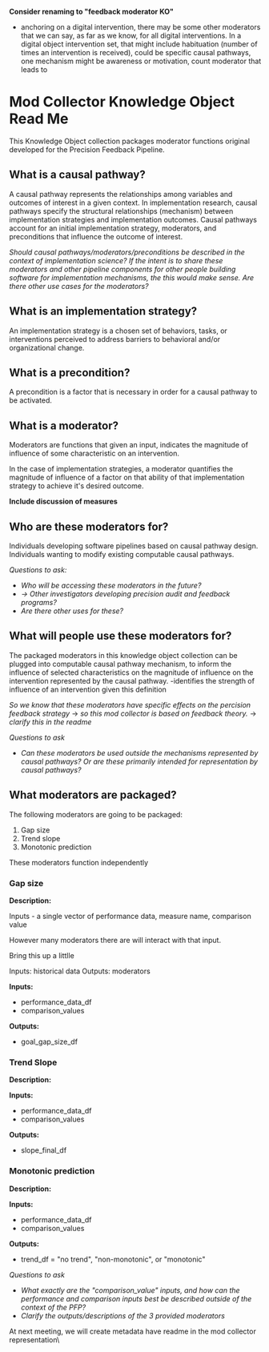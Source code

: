**Consider renaming to "feedback moderator KO"**

- anchoring on a digital intervention, there may be some other moderators that we can say, as far as we know, for all digital interventions. In a digital object intervention set, that might include habituation (number of times an intervention is received), could be specific causal pathways, one mechanism might be awareness or motivation, count moderator that leads to

# Mod Collector Knowledge Object Read Me
This Knowledge Object collection packages moderator functions original developed for the Precision Feedback Pipeline.  

## What is a causal pathway?
A causal pathway represents the relationships among variables and outcomes of interest in a given context. In implementation research, causal pathways specify the structural relationships (mechanism) between implementation strategies and implementation outcomes. Causal pathways account for an initial implementation strategy, moderators, and preconditions that influence the outcome of interest.

*Should causal pathways/moderators/preconditions be described in the context of implementation science? If the intent is to share these moderators and other pipeline components for other people building software for implementation mechanisms, the this would make sense. Are there other use cases for the moderators?*

## What is an implementation strategy?
An implementation strategy is a chosen set of behaviors, tasks, or interventions perceived to address barriers to behavioral and/or organizational change.

## What is a precondition?
A precondition is a factor that is necessary in order for a causal pathway to be activated.

## What is a moderator?
Moderators are functions that given an input, indicates the magnitude of influence of some characteristic on an intervention.

In the case of implementation strategies, a moderator quantifies the magnitude of influence of a factor on that ability of that implementation strategy to achieve it's desired outcome.  


**Include discussion of measures**

## Who are these moderators for?
Individuals developing software pipelines based on causal pathway design. Individuals wanting to modify existing computable causal pathways.

*Questions to ask:*
- *Who will be accessing these moderators in the future?*
- *-> Other investigators developing precision audit and feedback programs?*
- *Are there other uses for these?*

## What will people use these moderators for?
The packaged moderators in this knowledge object collection can be plugged into computable causal pathway mechanism, to inform the influence of selected characteristics on the magnitude of influence on the intervention represented by the causal pathway. -identifies the strength of influence of an intervention given this definition


*So we know that these moderators have specific effects on the percision feedback strategy* -> *so this mod collector is based on feedback theory.* -> *clarify this in the readme*

*Questions to ask*
- *Can these moderators be used outside the mechanisms represented by causal pathways? Or are these primarily intended for representation by causal pathways?*

## What moderators are packaged?
The following moderators are going to be packaged:
1. Gap size
2. Trend slope
3. Monotonic prediction

These moderators function independently

### Gap size
**Description:**

Inputs - a single vector of performance data, measure name, comparison value

However many moderators there are will interact with that input.

Bring this up a littlle

Inputs: historical data
Outputs: moderators


**Inputs:**
- performance_data_df
- comparison_values

**Outputs:**
- goal_gap_size_df


### Trend Slope
**Description:**

**Inputs:**
- performance_data_df
- comparison_values

**Outputs:**
- slope_final_df

### Monotonic prediction
**Description:**

**Inputs:**
- performance_data_df
- comparison_values

**Outputs:**
- trend_df = "no trend", "non-monotonic", or "monotonic"

*Questions to ask*
- *What exactly are the "comparison_value" inputs, and how can the performance and comparison inputs best be described outside of the context of the PFP?*
- *Clarify the outputs/descriptions of the 3 provided moderators*


At next meeting, we will create metadata have readme in the mod collector representation\